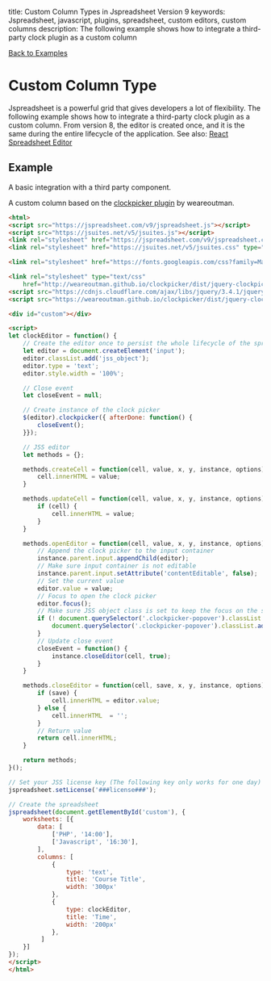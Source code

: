 title: Custom Column Types in Jspreadsheet Version 9
keywords: Jspreadsheet, javascript, plugins, spreadsheet, custom editors, custom columns
description: The following example shows how to integrate a third-party clock plugin as a custom column

[Back to Examples](/docs/v9/examples "Back to the examples section")

# Custom Column Type

Jspreadsheet is a powerful grid that gives developers a lot of flexibility. The following example shows how to integrate a third-party clock plugin as a custom column. From version 8, the editor is created once, and it is the same during the entire lifecycle of the application. See also: [React Spreadsheet Editor](https://codesandbox.io/s/react-custom-editor-for-jspreadsheet-ic6h3l)  

## Example

A basic integration with a third party component. 

A custom column based on the [clockpicker plugin](https://weareoutman.github.io/clockpicker/) by weareoutman.

```html
<html>
<script src="https://jspreadsheet.com/v9/jspreadsheet.js"></script>
<script src="https://jsuites.net/v5/jsuites.js"></script>
<link rel="stylesheet" href="https://jspreadsheet.com/v9/jspreadsheet.css" type="text/css" />
<link rel="stylesheet" href="https://jsuites.net/v5/jsuites.css" type="text/css" />

<link rel="stylesheet" href="https://fonts.googleapis.com/css?family=Material+Icons" />

<link rel="stylesheet" type="text/css"
    href="http://weareoutman.github.io/clockpicker/dist/jquery-clockpicker.min.css" />
<script src="https://cdnjs.cloudflare.com/ajax/libs/jquery/3.4.1/jquery.min.js"></script>
<script src="https://weareoutman.github.io/clockpicker/dist/jquery-clockpicker.min.js"></script>

<div id="custom"></div>

<script>
let clockEditor = function() {
    // Create the editor once to persist the whole lifecycle of the spreadsheet
    let editor = document.createElement('input');
    editor.classList.add('jss_object');
    editor.type = 'text';
    editor.style.width = '100%';

    // Close event
    let closeEvent = null;

    // Create instance of the clock picker
    $(editor).clockpicker({ afterDone: function() {
        closeEvent();
    }});

    // JSS editor
    let methods = {};

    methods.createCell = function(cell, value, x, y, instance, options) {
        cell.innerHTML = value;
    }

    methods.updateCell = function(cell, value, x, y, instance, options) {
        if (cell) {
            cell.innerHTML = value;
        }
    }

    methods.openEditor = function(cell, value, x, y, instance, options) {
        // Append the clock picker to the input container
        instance.parent.input.appendChild(editor);
        // Make sure input container is not editable
        instance.parent.input.setAttribute('contentEditable', false);
        // Set the current value
        editor.value = value;
        // Focus to open the clock picker
        editor.focus();
        // Make sure JSS object class is set to keep the focus on the spreadsheet
        if (! document.querySelector('.clockpicker-popover').classList.contains('jss_object')) {
            document.querySelector('.clockpicker-popover').classList.add('jss_object');
        }
        // Update close event
        closeEvent = function() {
            instance.closeEditor(cell, true);
        }
    }

    methods.closeEditor = function(cell, save, x, y, instance, options) {
        if (save) {
            cell.innerHTML = editor.value;
        } else {
            cell.innerHTML  = '';
        }
        // Return value
        return cell.innerHTML;
    }

    return methods;
}();

// Set your JSS license key (The following key only works for one day)
jspreadsheet.setLicense('###license###');

// Create the spreadsheet
jspreadsheet(document.getElementById('custom'), {
    worksheets: [{
        data: [
            ['PHP', '14:00'],
            ['Javascript', '16:30'],
        ],
        columns: [
            {
                type: 'text',
                title: 'Course Title',
                width: '300px'
            },
            {
                type: clockEditor,
                title: 'Time',
                width: '200px'
            },
         ]
    }]
});
</script>
</html>
```
 
